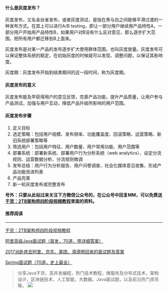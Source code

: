 
#### 什么是灰度发布？

灰度发布，又名金丝雀发布，或者灰度测试，是指在黑与白之间能够平滑过渡的一种发布方式。在其上可以进行A/B testing，即让一部分用户继续用产品特性A，一部分用户开始用产品特性B，如果用户对B没有什么反对意见，那么逐步扩大范围，把所有用户都迁移到B上面来。

灰度发布是对某一产品的发布逐步扩大使用群体范围，也叫灰度放量。灰度发布可以保证整体系统的稳定，在初始灰度的时候就可以发现、调整问题，以保证其影响度。

灰度期：灰度发布开始到结束期间的这一段时间，称为灰度期。

#### 灰度发布的意义

灰度发布能及早获得用户的意见反馈，完善产品功能，提升产品质量，让用户参与产品测试，加强与用户互动，降低产品升级所影响的用户范围。

#### 灰度发布步骤

1. 定义目标
1. 选定策略：包括用户规模、发布频率、功能覆盖度、回滚策略、运营策略、新旧系统部署策略等
1. 筛选用户：包括用户特征、用户数量、用户常用功能、用户范围等
1. 部署系统：部署新系统、部署用户行为分析系统（web analytics）、设定分流规则、运营数据分析、分流规则微调
1. 发布总结：用户行为分析报告、用户问卷调查、社会化媒体意见收集、形成产品功能改进列表
1. 产品完善
1. 新一轮灰度发布或完整发布


**号外：只要从此站过来关注下方微信公众号的，在公众号中回复MM，可以免费送[干货：2TB架构师四阶段视频教程](https://mp.weixin.qq.com/s/Krza7QMWYwhnIAtxpCd1bA)里面的资料。**


#### **推荐阅读**

---

[干货：2TB架构师四阶段视频教程](https://mp.weixin.qq.com/s/Krza7QMWYwhnIAtxpCd1bA)

[阿里高级Java面试题（首发，70道，带详细答案）](http://mp.weixin.qq.com/s/Y2lxsucvkWsXbmOKPPfFjQ)

[2017派卧底去阿里、京东、美团、滴滴带回来的面试题及答案](http://mp.weixin.qq.com/s/TarTEBF3NTGbMx6XzN8pSA)

[Spring面试题（70道，史上最全）](https://mp.weixin.qq.com/s/aPSOH1VoL9JRLuVamFgO4Q)

> 分享Java干货，高并发编程，热门技术教程，微服务及分布式技术，架构设计，区块链技术，人工智能，大数据，Java面试题，以及前沿热门资讯等。
> ![](http://upload-images.jianshu.io/upload_images/5954965-db6f2d51bc476815?imageMogr2/auto-orient/strip%7CimageView2/2/w/1240)
